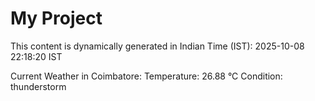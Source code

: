 # My Project

This content is dynamically generated in Indian Time (IST): 2025-10-08 22:18:20 IST


Current Weather in Coimbatore:
Temperature: 26.88 °C
Condition: thunderstorm
